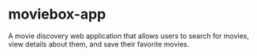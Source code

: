 # moviebox-app
A movie discovery web application that allows users to search for movies, view details about them, and save their favorite movies.
